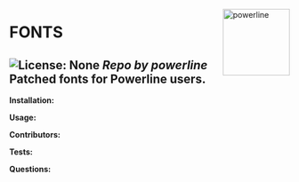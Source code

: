 
  <a href="https://github.com/powerline" style="float:right"><img src="https://avatars2.githubusercontent.com/u/10100576?v=4" alt="powerline" title="powerline" width="120" height="120"></a>
  # FONTS
  ![License: None](https://img.shields.io/badge/License-None-brightgreen)
  _Repo by powerline_
  __Patched fonts for Powerline users.__
  ---
  __Installation:__
  
  __Usage:__
  
  __Contributors:__
  
  __Tests:__
  
  __Questions:__
  
  